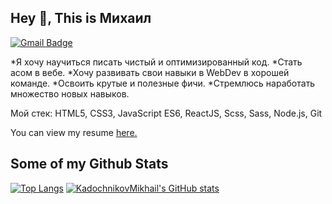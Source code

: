 ## Hey 👋, This is Михаил
[![Gmail Badge](https://img.shields.io/badge/-mihaKaDAl2003@gmail.com-c14438?style=flat&logo=Gmail&logoColor=white&link=mailto:mihaKaDAl2003@gmail.com)](mailto:mihaKaDAl2003@gmail.com) 

*Я хочу научиться писать чистый и оптимизированный код.
*Стать асом в вебе.
*Хочу развивать свои навыки в WebDev в хорошей команде.
*Освоить  крутые и полезные фичи.
*Стремлюсь наработать множество новых навыков.

Мой стек: HTML5, CSS3, JavaScript ES6, ReactJS, Scss, Sass, Node.js, Git</p><p align='left'> You can view my resume <a href='https://ekaterinburg.hh.ru/resume/bf92e40fff09bbdad80039ed1f70656e4a634d?disableBrowserCache=true&hhtmFrom=resume_list&print=true ' target=_blank><u>here</u>.</a></p>
## Some of my Github Stats

[![Top Langs](https://github-readme-stats.vercel.app/api/top-langs/?username=KadochnikovMikhail)](https://github.com/anuraghazra/github-readme-stats)
[![KadochnikovMikhail's GitHub stats](https://github-readme-stats.vercel.app/api?username=KadochnikovMikhail)](https://github.com/anuraghazra/github-readme-stats)               
